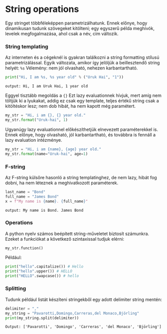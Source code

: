 # String operations

Egy stringet többféleképpen parametrizálhatunk.
Ennek előnye, hogy dinamikusan tudunk szövegeket kitölteni; egy egyszerű példa meghívók, levelek megfogalmazása, ahol csak a név, cím változik.

### String templating
Az interneten és a cégeknél is gyakran találkozni a string formatting stílusú parametrizálással. Egyik változata, amikor így jelöljük a beillesztendő string helyét: ```%s```
Vélemény: nem jól olvasható, nehezen karbantartható.
```python
print("Hi, I am %s, %s year old" % ("Uruk Hai", "1"))
```

```
output: Hi, I am Uruk Hai, 1 year old
```

Eggyel tisztább megoldás a ```{}```
Ezt lazy evaluationnek hívjuk, mert amíg nem töltjük ki a lyukakat, addig ez csak egy template, teljes értékű string csak a kitöltéskor lesz; nem dob hibát, ha nem kapott még paramétert.

```python
my_str = "Hi, i am {}, {} year old."
my_str.format("Uruk-hai", 1)
```

Ugyanúgy lazy evaluationnel előkészíthetjük elnevezett paraméterekkel is. Ennek előnye, hogy olvasható, jól karbantartható, és továbbra is fennáll a lazy evaluation intézménye.
```python
my_str = "Hi, i am {name}, {age} year old."
my_str.format(name="Uruk-hai", age=1)
```
### F-string
Az F-string külsőre hasonló a string templatinghez, de nem lazy, hibát fog dobni, ha nem léteznek a meghivatkozott paraméterek.

```python
last_name = "Bond"
full_name = "James Bond"
x = f"My name is {name}. {full_name}"
```

```
output: My name is Bond. James Bond
```

### Operations
A python nyelv számos beépített string-műveletet biztosít számunkra.
Ezeket a funkciókat a következő szintaxissal tudjuk elérni:
```
my_str.function()
```
Például:
```python
print("hello".capitalize()) # Hello
print("hello".upper()) # HELLO
print("HELLO".swapcase()) # hello
```


### Splitting
Tudunk például listát készíteni stringekből egy adott delimiter string mentén:
```python
delimiter = ","
my_string = "Pavarotti,Domingo,Carreras,del Monaco,Björling"
print(my_string.split(delimiter))
```

```
Output: ['Pavarotti', 'Domingo', 'Carreras', 'del Monaco', 'Björling']
```